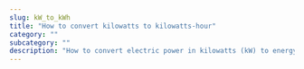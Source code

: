 ```yaml
---
slug: kW_to_kWh
title: "How to convert kilowatts to kilowatts-hour"
category: ""
subcategory: ""
description: "How to convert electric power in kilowatts (kW) to energy in kilowatt-hour (kWh)."
---
```


